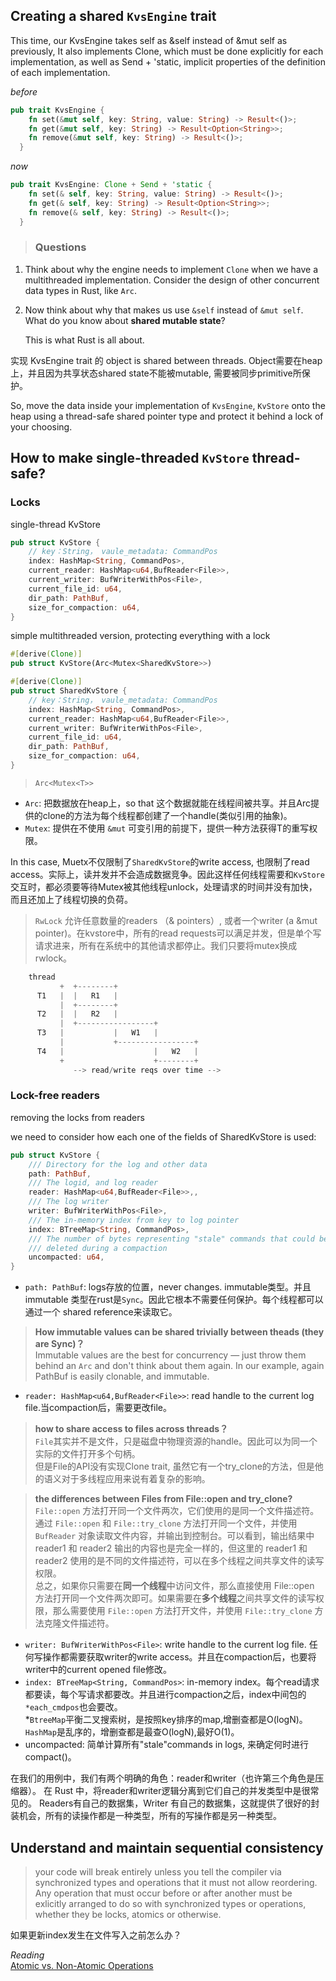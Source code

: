 

## Creating a shared `KvsEngine` trait
This time, our KvsEngine takes self as &self instead of &mut self as previously, It also implements Clone, which must be done explicitly for each implementation, as well as Send + 'static, implicit properties of the definition of each implementation. 

*before*
```rust
pub trait KvsEngine {
    fn set(&mut self, key: String, value: String) -> Result<()>;
    fn get(&mut self, key: String) -> Result<Option<String>>;
    fn remove(&mut self, key: String) -> Result<()>;
  }
```

*now*
```rust
pub trait KvsEngine: Clone + Send + 'static {
    fn set(& self, key: String, value: String) -> Result<()>;
    fn get(& self, key: String) -> Result<Option<String>>;
    fn remove(& self, key: String) -> Result<()>;
  }

```
> ### Questions  

1. Think about why the engine needs to implement `Clone` when we have a multithreaded implementation. Consider the design of other concurrent data types in Rust, like `Arc`.
2. Now think about why that makes us use `&self` instead of `&mut self`. What do you know about **shared mutable state**?  

    This is what Rust is all about.


实现 KvsEngine trait 的 object is shared between threads. Object需要在heap上，并且因为共享状态shared state不能被mutable, 需要被同步primitive所保护。

So, move the data inside your implementation of `KvsEngine`, `KvStore` onto the heap using a thread-safe shared pointer type and protect it behind a lock of your choosing.



## How to make single-threaded `KvStore` thread-safe?

### Locks

single-thread KvStore
```rust
pub struct KvStore {
    // key：String， vaule_metadata: CommandPos
    index: HashMap<String, CommandPos>,
    current_reader: HashMap<u64,BufReader<File>>,
    current_writer: BufWriterWithPos<File>,
    current_file_id: u64,
    dir_path: PathBuf,
    size_for_compaction: u64,
}
```

simple multithreaded version, protecting everything with a lock
```rust
#[derive(Clone)]
pub struct KvStore(Arc<Mutex<SharedKvStore>>)

#[derive(Clone)]
pub struct SharedKvStore {
    // key：String， vaule_metadata: CommandPos
    index: HashMap<String, CommandPos>,
    current_reader: HashMap<u64,BufReader<File>>,
    current_writer: BufWriterWithPos<File>,
    current_file_id: u64,
    dir_path: PathBuf,
    size_for_compaction: u64,
}
```
> `Arc<Mutex<T>>`
- `Arc`: 把数据放在heap上，so that 这个数据就能在线程间被共享。并且Arc提供的clone的方法为每个线程都创建了一个handle(类似引用的抽象)。  
- `Mutex`: 提供在不使用 `&mut` 可变引用的前提下，提供一种方法获得T的重写权限。  

In this case, Muetx不仅限制了`SharedKvStore`的write access, 也限制了read access。实际上，读并发并不会造成数据竞争。因此这样任何线程需要和`KvStore`交互时，都必须要等待Mutex被其他线程unlock，处理请求的时间并没有加快，而且还加上了线程切换的负荷。

>`RwLock`
允许任意数量的readers （& pointers）, 或者一个writer (a &mut pointer)。在kvstore中，所有的read requests可以满足并发，但是单个写请求进来，所有在系统中的其他请求都停止。我们只要将mutex换成rwlock。

```rust
    thread
           +  +--------+
      T1   |  |   R1   |
           |  +--------+
      T2   |  |   R2   |
           |  +-----------------+
      T3   |           |   W1   |
           |           +-----------------+
      T4   |                    |   W2   |
           +                    +--------+
              --> read/write reqs over time -->
```

### Lock-free readers

removing the locks from readers

we need to consider how each one of the fields of SharedKvStore is used:

```rust
pub struct KvStore {
    /// Directory for the log and other data
    path: PathBuf,
    /// The logid, and log reader
    reader: HashMap<u64,BufReader<File>>,,
    /// The log writer
    writer: BufWriterWithPos<File>,
    /// The in-memory index from key to log pointer
    index: BTreeMap<String, CommandPos>,
    /// The number of bytes representing "stale" commands that could be
    /// deleted during a compaction
    uncompacted: u64,
}
```
- `path: PathBuf`: logs存放的位置，never changes. immutable类型。并且immutable 类型在rust是`Sync`。因此它根本不需要任何保护。每个线程都可以通过一个 shared reference来读取它。   
> **How immutable values can be shared trivially between theads (they are Sync)？**   
 Immutable values are the best for concurrency — just throw them behind an `Arc` and don't think about them again. In our example, again PathBuf is easily clonable, and immutable.
- `reader: HashMap<u64,BufReader<File>>`: read handle to the current log file.当compaction后，需要更改file。
> **how to share access to files across threads？**  
  `File`其实并不是文件，只是磁盘中物理资源的handle。因此可以为同一个实际的文件打开多个句柄。  
  但是File的API没有实现Clone trait, 虽然它有一个try_clone的方法，但是他的语义对于多线程应用来说有着复杂的影响。

> **the differences between Files from File::open and try_clone?**   
 `File::open` 方法打开同一个文件两次，它们使用的是同一个文件描述符。  
 通过 `File::open` 和 `File::try_clone` 方法打开同一个文件，并使用 `BufReader` 对象读取文件内容，并输出到控制台。可以看到，输出结果中 reader1 和 reader2 输出的内容也是完全一样的，但这里的 reader1 和 reader2 使用的是不同的文件描述符，可以在多个线程之间共享文件的读写权限。  
 总之，如果你只需要在**同一个线程**中访问文件，那么直接使用 File::open 方法打开同一个文件两次即可。如果需要在**多个线程**之间共享文件的读写权限，那么需要使用 `File::open` 方法打开文件，并使用 `File::try_clone` 方法克隆文件描述符。
    
- `writer: BufWriterWithPos<File>`: write handle to the current log file. 任何写操作都需要获取writer的write access。并且在compaction后，也要将writer中的current opened file修改。
- `index: BTreeMap<String, CommandPos>`: in-memory index。每个read请求都要读，每个写请求都要改。并且进行compaction之后，index中间包的`*each_cmdpos`也会要改。  
*`BtreeMap`平衡二叉搜索树，是按照key排序的map,增删查都是O(logN)。`HashMap`是乱序的，增删查都是最查O(logN),最好O(1)。
- uncompacted: 简单计算所有"stale"commands in logs, 来确定何时进行compact()。

在我们的用例中，我们有两个明确的角色：reader和writer（也许第三个角色是压缩器）。 在 Rust 中，将reader和writer逻辑分离到它们自己的并发类型中是很常见的。 Readers有自己的数据集，Writer   有自己的数据集，这就提供了很好的封装机会，所有的读操作都是一种类型，所有的写操作都是另一种类型。   
     
## Understand and maintain sequential consistency 

 > your code will break entirely unless you tell the compiler via synchronized types and operations that it must not allow reordering.  
 Any operation that must occur before or after another must be exlicitly arranged to do so with synchronized types or operations, whether they be locks, atomics or otherwise.

如果更新index发生在文件写入之前怎么办？


*Reading*  
[Atomic vs. Non-Atomic Operations](https://preshing.com/20130618/atomic-vs-non-atomic-operations/)

